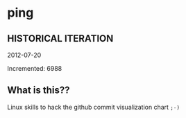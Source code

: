 # ping

## HISTORICAL ITERATION
2012-07-20

Incremented: 6988

## What is this?? 
Linux skills to hack the github commit visualization chart `;-)`

